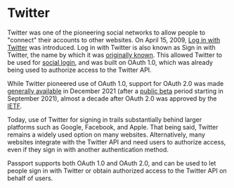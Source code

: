 # Twitter

Twitter was one of the pioneering social networks to allow people to "connect"
their accounts to other websites.  On April 15, 2009, [Log in with Twitter](https://developer.twitter.com/en/docs/authentication/guides/log-in-with-twitter)
was introduced.  Log in with Twitter is also known as Sign in with Twitter, the
name by which it was [originally known](https://web.archive.org/web/20090419165334/http://apiwiki.twitter.com/Sign-in-with-Twitter).
This allowed Twitter to be used for [social login](https://en.wikipedia.org/wiki/Social_login),
and was built on OAuth 1.0, which was already being used to authorize access to
the Twitter API.

While Twitter pioneered use of OAuth 1.0, support for OAuth 2.0 was made
[generally available](https://twittercommunity.com/t/announcing-oauth-2-0-general-availability/163555)
in December 2021 (after a [public beta](https://twittercommunity.com/t/announcing-oauth-2-0-beta/159189)
period starting in September 2021), almost a decade after OAuth 2.0 was
approved by the [IETF](https://www.ietf.org/).

Today, use of Twitter for signing in trails substantially behind larger
platforms such as Google, Facebook, and Apple.  That being said, Twitter remains
a widely used option on many websites.  Alternatively, many websites integrate
with the Twitter API and need users to authorize access, even if they sign in with
another authentication method.

Passport supports both OAuth 1.0 and OAuth 2.0, and can be used to let people
sign in with Twitter or obtain authorized access to the Twitter API on behalf of
users.
